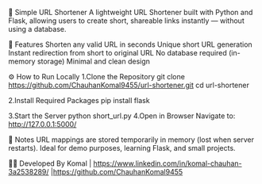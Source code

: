 🔗 Simple URL Shortener
A lightweight URL Shortener built with Python and Flask, allowing users to create short, shareable links instantly — without using a database.


🚀 Features
Shorten any valid URL in seconds
Unique short URL generation
Instant redirection from short to original URL
No database required (in-memory storage)
Minimal and clean design


⚙️ How to Run Locally
1.Clone the Repository
    git clone https://github.com/ChauhanKomal9455/url-shortener.git
    cd url-shortener
    
2.Install Required Packages
    pip install flask
    
3.Start the Server
    python short_url.py
4.Open in Browser Navigate to: http://127.0.0.1:5000/


📌 Notes
URL mappings are stored temporarily in memory (lost when server restarts).
Ideal for demo purposes, learning Flask, and small projects.


👨‍💻 Developed By
Komal | https://www.linkedin.com/in/komal-chauhan-3a2538289/ |https://github.com/ChauhanKomal9455
